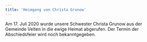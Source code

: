 ```yaml
---
title: 'Heimgang von Christa Grunow'
---
```


Am 17. Juli 2020 wurde unsere Schwester Christa Grunow aus der Gemeinde Velten in die ewige Heimat abgerufen. Der Termin der Abschiedsfeier wird noch bekanntgegeben.